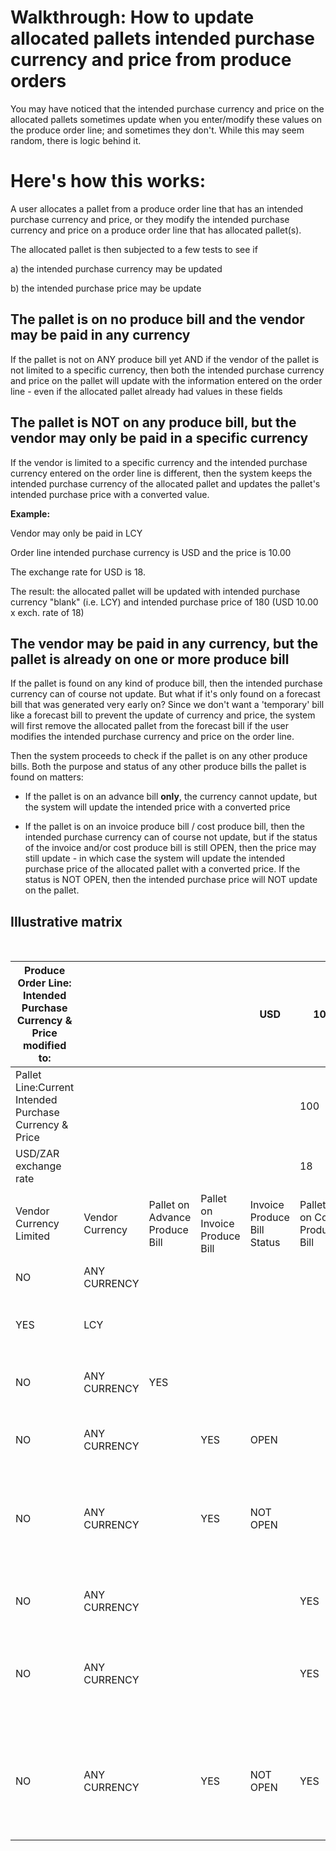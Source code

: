 # Walkthrough: How to update allocated pallets intended purchase currency and price from produce orders

You may have noticed that the intended purchase currency and price on the allocated pallets sometimes update when you enter/modify these values on the produce order line; and sometimes they don't. While this may seem random, there is logic behind it. 

  


**Here's how this works:**
==========================

  


A user allocates a pallet from a produce order line that has an intended purchase currency and price, or they modify the intended purchase currency and price on a produce order line that has allocated pallet(s).

  


The allocated pallet is then subjected to a few tests to see if 

a) the intended purchase currency may be updated

b) the intended purchase price may be update

  


  


  


The pallet is on no produce bill and the vendor may be paid in any currency
---------------------------------------------------------------------------

  


If the pallet is not on ANY produce bill yet AND if the vendor of the pallet is not limited to a specific currency, then both the intended purchase currency and price on the pallet will update with the information entered on the order line - even if the allocated pallet already had values in these fields

  


The pallet is NOT on any produce bill, but the vendor may only be paid in a specific currency
---------------------------------------------------------------------------------------------

If the vendor is limited to a specific currency and the intended purchase currency entered on the order line is different, then the system keeps the intended purchase currency of the allocated pallet and updates the pallet's intended purchase price with a converted value.

  


**Example:**

Vendor may only be paid in LCY

Order line intended purchase currency is USD and the price is 10.00

The exchange rate for USD is 18.

The result: the allocated pallet will be updated with intended purchase currency "blank" (i.e. LCY) and intended purchase price of 180 (USD 10.00 x exch. rate of 18)

  


  


The vendor may be paid in any currency, but the pallet is already on one or more produce bill
---------------------------------------------------------------------------------------------

  


If the pallet is found on any kind of produce bill, then the intended purchase currency can of course not update. But what if it's only found on a forecast bill that was generated very early on? Since we don't want a 'temporary' bill like a forecast bill to prevent the update of currency and price, the system will first remove the allocated pallet from the forecast bill if the user modifies the intended purchase currency and price on the order line. 

  


Then the system proceeds to check if the pallet is on any other produce bills. Both the purpose and status of any other produce bills the pallet is found on matters:

  


* If the pallet is on an advance bill **only**, the currency cannot update, but the system will update the intended price with a converted price

  


* If the pallet is on an invoice produce bill / cost produce bill, then the intended purchase currency can of course not update, but if the status of the invoice and/or cost produce bill is still OPEN, then the price may still update - in which case the system will update the intended purchase price of the allocated pallet with a converted price. If the status is NOT OPEN, then the intended purchase price will NOT update on the pallet.

  


  


  


Illustrative matrix
-------------------

  


 



| Produce Order Line: Intended Purchase Currency & Price modified to: | | | | USD | 10 |  |  |  |  |
| --- | --- | --- | --- | --- | --- | --- | --- | --- | --- |
| Pallet Line:Current Intended Purchase Currency & Price | | | |  | 100 |  |  |  |  |
| USD/ZAR exchange rate | | | |  | 18 |  |  |  |  |
|  |  |  |  |  |  |  |  |  |  |
| Vendor Currency Limited | Vendor Currency | Pallet on Advance Produce Bill | Pallet on Invoice Produce Bill | Invoice Produce Bill Status | Pallet on Cost Produce Bill | Cost Produce Bill Status | Resulting Intended Purchase Currency on pallet | Resulting Intended Purchase Price on pallet | Notes |
| NO | ANY CURRENCY |  |  |  |  |  | USD | 10 | Currency and price updates |
| YES | LCY |  |  |  |  |  |  | 180 | Updates with converted price |
|  | | | | | | | | | |
| NO | ANY CURRENCY | YES |  |  |  |  |  | 180 | Updates with converted price |
|  | | | | | | | | | |
| NO | ANY CURRENCY |  | YES | OPEN |  |  |  | 180 | Updates with converted price |
| NO | ANY CURRENCY |  | YES | NOT OPEN |  |  |  | 100 | Invoice bill not open. Neither currency or price may update |
|  | | | | | | | | | |
| NO | ANY CURRENCY |  |  |  | YES | OPEN |  | 180 | Updates with converted price |
| NO | ANY CURRENCY |  |  |  | YES | NOT OPEN |  | 100 | Cost bill not open. Neither currency nor price may update |
|  | | | | | | | | | |
| NO | ANY CURRENCY |  | YES | NOT OPEN | YES | OPEN |  | 100 | Cost bill open, but invoice bill is not. Neither currency nor price may update |

  


  



